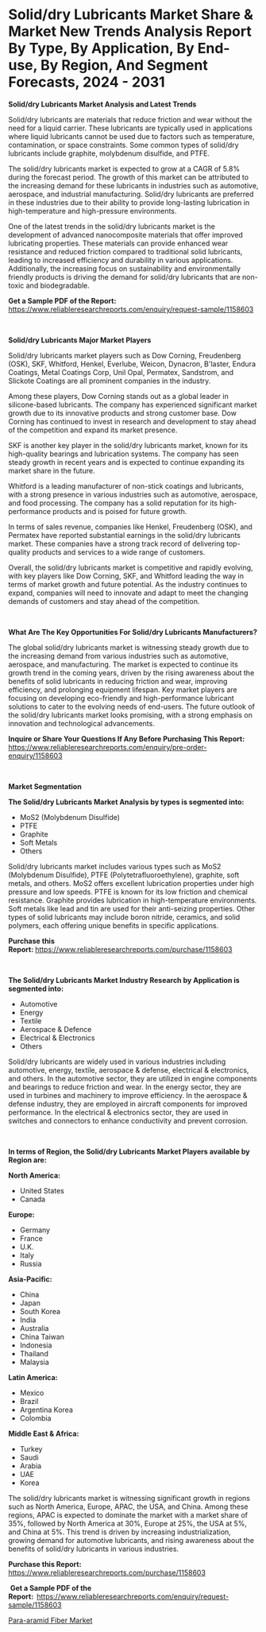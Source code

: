 <p><h1>Solid/dry Lubricants Market Share & Market New Trends Analysis Report By Type, By Application, By End-use, By Region, And Segment Forecasts, 2024 - 2031</h1></p><p><strong>Solid/dry Lubricants Market Analysis and Latest Trends</strong></p>
<p><p>Solid/dry lubricants are materials that reduce friction and wear without the need for a liquid carrier. These lubricants are typically used in applications where liquid lubricants cannot be used due to factors such as temperature, contamination, or space constraints. Some common types of solid/dry lubricants include graphite, molybdenum disulfide, and PTFE.</p><p>The solid/dry lubricants market is expected to grow at a CAGR of 5.8% during the forecast period. The growth of this market can be attributed to the increasing demand for these lubricants in industries such as automotive, aerospace, and industrial manufacturing. Solid/dry lubricants are preferred in these industries due to their ability to provide long-lasting lubrication in high-temperature and high-pressure environments.</p><p>One of the latest trends in the solid/dry lubricants market is the development of advanced nanocomposite materials that offer improved lubricating properties. These materials can provide enhanced wear resistance and reduced friction compared to traditional solid lubricants, leading to increased efficiency and durability in various applications. Additionally, the increasing focus on sustainability and environmentally friendly products is driving the demand for solid/dry lubricants that are non-toxic and biodegradable.</p></p>
<p><strong>Get a Sample PDF of the Report:&nbsp;</strong> <a href="https://www.reliableresearchreports.com/enquiry/request-sample/1158603">https://www.reliableresearchreports.com/enquiry/request-sample/1158603</a></p>
<p>&nbsp;</p>
<p><strong>Solid/dry Lubricants Major Market Players</strong></p>
<p><p>Solid/dry lubricants market players such as Dow Corning, Freudenberg (OSK), SKF, Whitford, Henkel, Everlube, Weicon, Dynacron, B'laster, Endura Coatings, Metal Coatings Corp, Unil Opal, Permatex, Sandstrom, and Slickote Coatings are all prominent companies in the industry. </p><p>Among these players, Dow Corning stands out as a global leader in silicone-based lubricants. The company has experienced significant market growth due to its innovative products and strong customer base. Dow Corning has continued to invest in research and development to stay ahead of the competition and expand its market presence.</p><p>SKF is another key player in the solid/dry lubricants market, known for its high-quality bearings and lubrication systems. The company has seen steady growth in recent years and is expected to continue expanding its market share in the future.</p><p>Whitford is a leading manufacturer of non-stick coatings and lubricants, with a strong presence in various industries such as automotive, aerospace, and food processing. The company has a solid reputation for its high-performance products and is poised for future growth.</p><p>In terms of sales revenue, companies like Henkel, Freudenberg (OSK), and Permatex have reported substantial earnings in the solid/dry lubricants market. These companies have a strong track record of delivering top-quality products and services to a wide range of customers.</p><p>Overall, the solid/dry lubricants market is competitive and rapidly evolving, with key players like Dow Corning, SKF, and Whitford leading the way in terms of market growth and future potential. As the industry continues to expand, companies will need to innovate and adapt to meet the changing demands of customers and stay ahead of the competition.</p></p>
<p>&nbsp;</p>
<p><strong>What Are The Key Opportunities For Solid/dry Lubricants Manufacturers?</strong></p>
<p><p>The global solid/dry lubricants market is witnessing steady growth due to the increasing demand from various industries such as automotive, aerospace, and manufacturing. The market is expected to continue its growth trend in the coming years, driven by the rising awareness about the benefits of solid lubricants in reducing friction and wear, improving efficiency, and prolonging equipment lifespan. Key market players are focusing on developing eco-friendly and high-performance lubricant solutions to cater to the evolving needs of end-users. The future outlook of the solid/dry lubricants market looks promising, with a strong emphasis on innovation and technological advancements.</p></p>
<p><strong>Inquire or Share Your Questions If Any Before Purchasing This Report:</strong> <a href="https://www.reliableresearchreports.com/enquiry/pre-order-enquiry/1158603">https://www.reliableresearchreports.com/enquiry/pre-order-enquiry/1158603</a></p>
<p>&nbsp;</p>
<p><strong>Market Segmentation</strong></p>
<p><strong>The Solid/dry Lubricants Market Analysis by types is segmented into:</strong></p>
<p><ul><li>MoS2 (Molybdenum Disulfide)</li><li>PTFE</li><li>Graphite</li><li>Soft Metals</li><li>Others</li></ul></p>
<p><p>Solid/dry lubricants market includes various types such as MoS2 (Molybdenum Disulfide), PTFE (Polytetrafluoroethylene), graphite, soft metals, and others. MoS2 offers excellent lubrication properties under high pressure and low speeds. PTFE is known for its low friction and chemical resistance. Graphite provides lubrication in high-temperature environments. Soft metals like lead and tin are used for their anti-seizing properties. Other types of solid lubricants may include boron nitride, ceramics, and solid polymers, each offering unique benefits in specific applications.</p></p>
<p><strong>Purchase this Report:&nbsp;</strong><a href="https://www.reliableresearchreports.com/purchase/1158603">https://www.reliableresearchreports.com/purchase/1158603</a></p>
<p>&nbsp;</p>
<p><strong>The Solid/dry Lubricants Market Industry Research by Application is segmented into:</strong></p>
<p><ul><li>Automotive</li><li>Energy</li><li>Textile</li><li>Aerospace & Defence</li><li>Electrical & Electronics</li><li>Others</li></ul></p>
<p><p>Solid/dry lubricants are widely used in various industries including automotive, energy, textile, aerospace & defense, electrical & electronics, and others. In the automotive sector, they are utilized in engine components and bearings to reduce friction and wear. In the energy sector, they are used in turbines and machinery to improve efficiency. In the aerospace & defense industry, they are employed in aircraft components for improved performance. In the electrical & electronics sector, they are used in switches and connectors to enhance conductivity and prevent corrosion.</p></p>
<p>&nbsp;</p>
<p><strong>In terms of Region, the Solid/dry Lubricants Market Players available by Region are:</strong></p>
<p>
    <p> <strong> North America: </strong>
        <ul>
            <li>United States</li>
            <li>Canada</li>
        </ul>
        </p> 
    <p> <strong> Europe: </strong>
        <ul>
            <li>Germany</li>
            <li>France</li>
            <li>U.K.</li>
            <li>Italy</li>
            <li>Russia</li>
        </ul>
        </p> 
    <p> <strong> Asia-Pacific: </strong>
        <ul>
            <li>China</li>
            <li>Japan</li>
            <li>South Korea</li>
            <li>India</li>
            <li>Australia</li>
            <li>China Taiwan</li>
            <li>Indonesia</li>
            <li>Thailand</li>
            <li>Malaysia</li>
        </ul>
        </p> 
    <p> <strong> Latin America: </strong>
        <ul>
            <li>Mexico</li>
            <li>Brazil</li>
            <li>Argentina Korea</li>
            <li>Colombia</li>
        </ul>
        </p> 
    <p> <strong> Middle East & Africa: </strong>
        <ul>
            <li>Turkey</li>
            <li>Saudi</li>
            <li>Arabia</li>
            <li>UAE</li>
            <li>Korea</li>
        </ul>
    </p>
    </p>
<p><p>The solid/dry lubricants market is witnessing significant growth in regions such as North America, Europe, APAC, the USA, and China. Among these regions, APAC is expected to dominate the market with a market share of 35%, followed by North America at 30%, Europe at 25%, the USA at 5%, and China at 5%. This trend is driven by increasing industrialization, growing demand for automotive lubricants, and rising awareness about the benefits of solid/dry lubricants in various industries.</p></p>
<p><strong>Purchase this Report: </strong><a href="https://www.reliableresearchreports.com/purchase/1158603">https://www.reliableresearchreports.com/purchase/1158603</a></p>
<p>&nbsp;<strong>Get a Sample PDF of the Report:&nbsp;&nbsp;</strong><a href="https://www.reliableresearchreports.com/enquiry/request-sample/1158603">https://www.reliableresearchreports.com/enquiry/request-sample/1158603</a></p>
<p><strong></strong></p>
<p><p><a href="https://github.com/lubmix/Market-Research-Report-List-1/blob/main/para-aramid-fiber-market.md">Para-aramid Fiber Market</a></p></p>